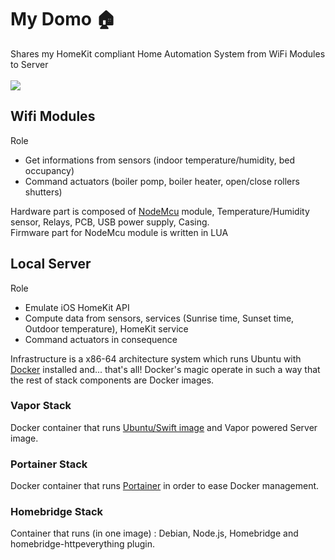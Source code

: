 # My Domo 🏠
Shares my HomeKit compliant Home Automation System from WiFi Modules to Server
<br><br>
![](https://docs.google.com/uc?id=0BxOSr4OUvNOfMWEwOHRkcnNvcU0)
<br>
## Wifi Modules
Role
- Get informations from sensors (indoor temperature/humidity, bed occupancy)
- Command actuators (boiler pomp, boiler heater, open/close rollers shutters)

Hardware part is composed of [NodeMcu](http://nodemcu.com/index_en.html) module, Temperature/Humidity sensor, Relays, PCB, USB power supply, Casing.
<br>
Firmware part for NodeMcu module is written in LUA
## Local Server
Role
- Emulate iOS HomeKit API
- Compute data from sensors, services (Sunrise time, Sunset time, Outdoor temperature), HomeKit service
- Command actuators in consequence

Infrastructure is a x86-64 architecture system which runs Ubuntu with [Docker](https://www.docker.com) installed and... that's all! 
Docker's magic operate in such a way that the rest of stack components are Docker images.
### Vapor Stack
Docker container that runs [Ubuntu/Swift image](https://hub.docker.com/r/swiftdocker/swift/) and Vapor powered Server image.
### Portainer Stack
Docker container that runs [Portainer](http://portainer.io) in order to ease Docker management.
### Homebridge Stack
Container that runs (in one image) : Debian, Node.js, Homebridge and homebridge-httpeverything plugin.


